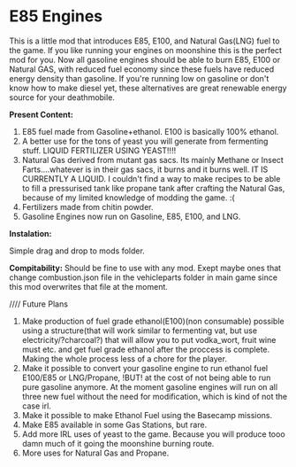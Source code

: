 # E85 Engines
This is a little mod that introduces E85, E100, and Natural Gas(LNG) fuel to the game. If you like running your engines on moonshine this is the perfect
mod for you. Now all gasoline engines should be able to burn E85, E100 or Natural GAS, with reduced fuel economy since these fuels have reduced energy
density than gasoline. If you're running low on gasoline or don't know how to make diesel yet, these alternatives are great renewable energy source for 
your deathmobile.

**Present Content:**
1. E85 fuel made from Gasoline+ethanol. E100 is basically 100% ethanol.
2. A better use for the tons of yeast you will generate from fermenting stuff.  LIQUID FERTILIZER USING YEAST!!!!
3. Natural Gas derived from mutant gas sacs. Its mainly Methane or Insect Farts....whatever is in their gas sacs, it burns and it burns well.
IT IS CURRENTLY A LIQUID. I couldn't find a way to make recipes to be able to fill a pressurised tank like propane tank after crafting the Natural Gas, because of my limited
knowledge of modding the game. :(
4. Fertilizers made from chitin powder. 
5. Gasoline Engines now run on Gasoline, E85, E100, and LNG.

**Instalation:**

Simple drag and drop to mods folder.

**Compitability:**
Should be fine to use with any mod. 
Exept maybe ones that change combustion.json file in the vehicleparts folder in main game since this mod overwrites that file at the moment.



//// Future Plans
1. Make production of fuel grade ethanol(E100)(non consumable) possible using a structure(that will work similar to fermenting vat, but use electricity/?charcoal?) that will allow you to put
vodka_wort, fruit wine must etc. and get fuel grade ethanol after the proccess is complete. Making the whole process less of a chore for the player.
2. Make it possible to convert your gasoline engine to run ethanol fuel E100/E85 or LNG/Propane, !BUT! at the cost of not being able to run pure gasoline anymore. At the moment gasoline engines will run on all three new fuel
without the need for modification, which is kind of not the case irl.
3. Make it possible to make Ethanol Fuel using the Basecamp missions.
4. Make E85 available in some Gas Stations, but rare.
5. Add more IRL uses of yeast to the game. Because you will produce tooo damn much of it going the moonshine burning route.
8. More uses for Natural Gas and Propane. 

